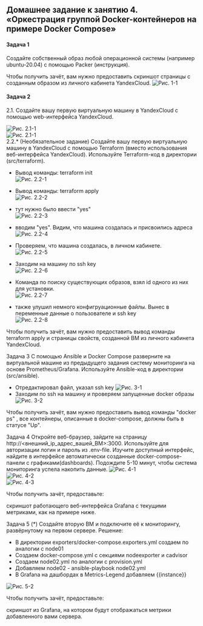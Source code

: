## Домашнее задание к занятию 4. «Оркестрация группой Docker-контейнеров на примере Docker Compose»


#### Задача 1
Создайте собственный образ любой операционной системы (например ubuntu-20.04) с помощью Packer (инструкция).

Чтобы получить зачёт, вам нужно предоставить скриншот страницы с созданным образом из личного кабинета YandexCloud.
![Рис. 1-1](https://github.com/sasha047/devops-netology/blob/main/dz5-4/img/1-1.png)
#### Задача 2
2.1. Создайте вашу первую виртуальную машину в YandexCloud с помощью web-интерфейса YandexCloud.

![Рис. 2.1-1](https://github.com/sasha047/devops-netology/blob/main/dz5-4/img/2.1-1.png)  
![Рис. 2.1-1](https://github.com/sasha047/devops-netology/blob/main/dz5-4/img/2.1-1.png)  
2.2.* (Необязательное задание)
Создайте вашу первую виртуальную машину в YandexCloud с помощью Terraform (вместо использования веб-интерфейса YandexCloud). Используйте Terraform-код в директории (src/terraform).
- Вывод команды: terraform init  
![Рис. 2.2-1](https://github.com/sasha047/devops-netology/blob/main/dz5-4/img/2.2-1.png)  
- Вывод команды: terraform apply  
![Рис. 2.2-2](https://github.com/sasha047/devops-netology/blob/main/dz5-4/img/2.2-2.png)  
- тут нужно было ввести "yes"  
![Рис. 2.2-3](https://github.com/sasha047/devops-netology/blob/main/dz5-4/img/2.2-3.png)  
- вводим "yes". Видим, что машина создалась и присвоились адреса  
![Рис. 2.2-4](https://github.com/sasha047/devops-netology/blob/main/dz5-4/img/2.2-4.png)  
- Проверяем, что машина создалась, в личном кабинете.  
![Рис. 2.2-5](https://github.com/sasha047/devops-netology/blob/main/dz5-4/img/2.2-5.png)  
- Заходим на машину по ssh key  
![Рис. 2.2-6](https://github.com/sasha047/devops-netology/blob/main/dz5-4/img/2.2-6.png)  

- Команда по поиску существующих образов, взял id одного из них для установки.  
![Рис. 2.2-7](https://github.com/sasha047/devops-netology/blob/main/dz5-4/img/2.2-7.png)  
- также улушил немного конфигруационные файлы. Вынес в переменные данные о пользователе и ssh key  
![Рис. 2.2-8](https://github.com/sasha047/devops-netology/blob/main/dz5-4/img/2.2-8.png)  


Чтобы получить зачёт, вам нужно предоставить вывод команды terraform apply и страницы свойств, созданной ВМ из личного кабинета YandexCloud.

Задача 3
С помощью Ansible и Docker Compose разверните на виртуальной машине из предыдущего задания систему мониторинга на основе Prometheus/Grafana. Используйте Ansible-код в директории (src/ansible).
- Отредактировал файл, указал ssh key
![Рис. 3-1](https://github.com/sasha047/devops-netology/blob/main/dz5-4/img/3-1.png)  
- Заходим по ssh на машину и проверяем запущенные docker образы  
![Рис. 3-2](https://github.com/sasha047/devops-netology/blob/main/dz5-4/img/3-2.png)  

Чтобы получить зачёт, вам нужно предоставить вывод команды "docker ps" , все контейнеры, описанные в docker-compose, должны быть в статусе "Up".

Задача 4
Откройте веб-браузер, зайдите на страницу http://<внешний_ip_адрес_вашей_ВМ>:3000.
Используйте для авторизации логин и пароль из .env-file.
Изучите доступный интерфейс, найдите в интерфейсе автоматически созданные docker-compose-панели с графиками(dashboards).
Подождите 5-10 минут, чтобы система мониторинга успела накопить данные.
![Рис. 4-1](https://github.com/sasha047/devops-netology/blob/main/dz5-4/img/4-1.png)  
![Рис. 4-2](https://github.com/sasha047/devops-netology/blob/main/dz5-4/img/4-2.png)  
![Рис. 4-3](https://github.com/sasha047/devops-netology/blob/main/dz5-4/img/4-3.png)  


Чтобы получить зачёт, предоставьте:

скриншот работающего веб-интерфейса Grafana с текущими метриками, как на примере ниже.


Задача 5 (*)
Создайте вторую ВМ и подключите её к мониторингу, развёрнутому на первом сервере.
Решение:  

- В директории  exporters/docker-compose.exporters.yml создаем по аналогии с node01  
- Создаем docker-compose.yml с секциями nodeexporter и cadvisor  
- Создаем node02.yml по аналогии с provision.yml  
- Добавляем node02 - ansible-playbook node02.yml  
- В Grafana на дашбордах в Metrics-Legend добавляем {{instance}}  

![Рис. 5-2](https://github.com/sasha047/devops-netology/blob/main/dz5-4/img/-2.png)

Чтобы получить зачёт, предоставьте:

скриншот из Grafana, на котором будут отображаться метрики добавленного вами сервера.
